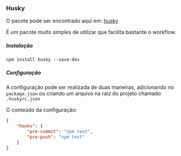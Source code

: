 ### Husky

O pacote pode ser encontrado aqui em: [husky](https://www.npmjs.com/package/husky)

É um pacote muito simples de utilizar que facilita bastante o workflow.

##### Instalação
`npm install husky --save-dev`
##### Configuração
A configuração pode ser realizada de duas maneiras, adicionando no `package.json` ou criando um arquivo na raiz do projeto chamado `.huskyrc.json`

O conteúdo da configuração: 
```json
{
	"hooks": {
		"pre-commit": "npm test",
		"pre-push": "npm test"
	}
}
